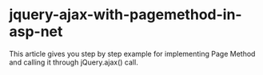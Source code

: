 # jquery-ajax-with-pagemethod-in-asp-net
This article gives you step by step example for implementing Page Method and calling it through jQuery.ajax() call.
